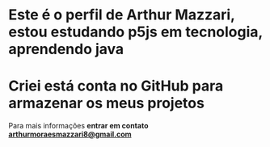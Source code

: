 # Este é o perfil de Arthur Mazzari, estou estudando p5js em tecnologia, aprendendo java
# Criei está conta no GitHub para armazenar os meus projetos
Para mais informações **entrar em contato** **arthurmoraesmazzari8@gmail.com**
